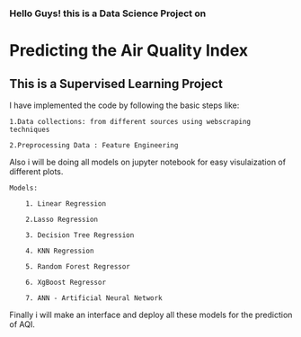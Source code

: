 ### Hello Guys! this is a Data Science Project on 
# Predicting the Air Quality Index
## This is a Supervised Learning Project

I have implemented the code by following the basic steps like:

    1.Data collections: from different sources using webscraping techniques

    2.Preprocessing Data : Feature Engineering

Also i will be doing all models on jupyter notebook for easy visulaization of different plots.

    Models:

        1. Linear Regression

        2.Lasso Regression 

        3. Decision Tree Regression

        4. KNN Regression

        5. Random Forest Regressor

        6. XgBoost Regressor

        7. ANN - Artificial Neural Network

Finally i will make an interface and deploy all these models for the prediction of AQI.